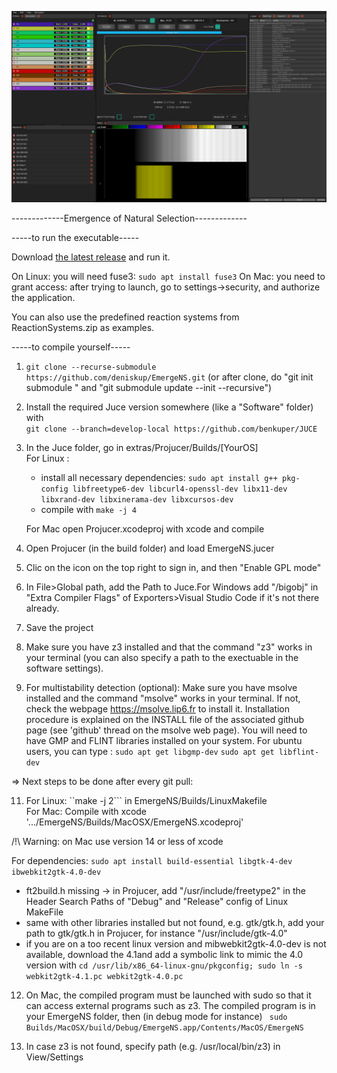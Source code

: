 ![Screenshot](bifurc.png)

-------------Emergence of Natural Selection-------------

-----to run the executable-----

Download [the latest release](https://github.com/deniskup/EmergeNS/releases/latest) and run it.

On Linux: you will need fuse3: ```sudo apt install fuse3```
On Mac: you need to grant access: after trying to launch, go to settings->security, and authorize the application.

You can also use the predefined reaction systems from ReactionSystems.zip as examples.

-----to compile yourself-----

1. ```git clone --recurse-submodule https://github.com/deniskup/EmergeNS.git``` (or after clone, do "git init submodule " and "git submodule update --init --recursive")

2. Install the required Juce version somewhere (like a "Software" folder) with <br>
 ```git clone --branch=develop-local https://github.com/benkuper/JUCE```

3. In the Juce folder, go in extras/Projucer/Builds/[YourOS] <br>
   For Linux :<br>
    - install all necessary dependencies: ```sudo apt install g++ pkg-config libfreetype6-dev libcurl4-openssl-dev libx11-dev libxrand-dev libxinerama-dev libxcursos-dev```<br>
    - compile with ```make -j 4```<br>
    
   For Mac open  Projucer.xcodeproj with xcode and compile<br>


 
   
5. Open Projucer (in the build folder) and load EmergeNS.jucer<br>

6. Clic on the icon on the top right to sign in, and then "Enable GPL mode"<br>

7. In File>Global path, add the Path to Juce.For Windows add "/bigobj" in "Extra Compiler Flags" of Exporters>Visual Studio Code if it's not there already.<br>

8. Save the project<br>

9. Make sure you have z3 installed and that the command "z3" works in your terminal (you can also specify a path to the exectuable in the software settings).<br>

10. For multistability detection (optional): Make sure you have msolve installed and the command "msolve" works in your terminal.
If not, check the webpage https://msolve.lip6.fr to install it. Installation procedure is explained on the INSTALL file of the associated github page (see 'github' thread on the msolve web page).
You will need to have GMP and FLINT libraries installed on your system. For ubuntu users, you can type :
   ```sudo apt get libgmp-dev```
   ```sudo apt get libflint-dev```


=> Next steps to be done after every git pull:

11. For Linux:  ``make -j 2``` in EmergeNS/Builds/LinuxMakefile <br>
    For Mac: Compile with xcode '.../EmergeNS/Builds/MacOSX/EmergeNS.xcodeproj' 
    
/!\ Warning: on Mac use version 14 or less of xcode

For dependencies: ```sudo apt install build-essential libgtk-4-dev ibwebkit2gtk-4.0-dev```

   - ft2build.h missing  ->  in Projucer, add "/usr/include/freetype2" in the Header Search Paths of "Debug" and "Release" config of Linux MakeFile
   - same with other libraries installed but not found, e.g. gtk/gtk.h, add your path to gtk/gtk.h in Projucer, for instance "/usr/include/gtk-4.0"
   - if you are on a too recent linux version and mibwebkit2gtk-4.0-dev is not available, download the 4.1and add a symbolic link to mimic the 4.0 version with ```cd /usr/lib/x86_64-linux-gnu/pkgconfig; sudo ln -s webkit2gtk-4.1.pc webkit2gtk-4.0.pc```
     
12. On Mac, the compiled program must be launched with sudo so that it can access external programs such as z3. The compiled program is in your EmergeNS folder, then (in debug mode for instance) ``` sudo Builds/MacOSX/build/Debug/EmergeNS.app/Contents/MacOS/EmergeNS```

13. In case z3 is not found, specify path (e.g. /usr/local/bin/z3) in View/Settings



